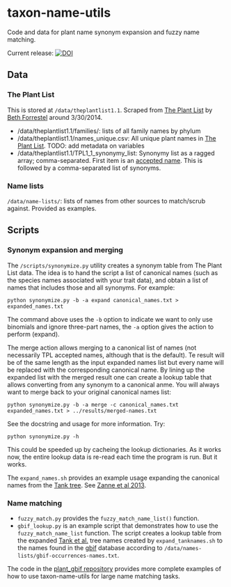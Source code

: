 taxon-name-utils
================

Code and data for plant name synonym expansion and fuzzy name matching.

Current release: [![DOI](https://zenodo.org/badge/20335477.svg)](https://zenodo.org/badge/latestdoi/20335477)

## Data ##

### The Plant List ###

This is stored at `/data/theplantlist1.1`.  Scraped from [The Plant List][TPL] by [Beth Forrestel][ejforrestel] around 3/30/2014.

- /data/theplantlist1.1/families/: lists of all family names by phylum
- /data/theplantlist1.1/names_unique.csv: All unique plant names in [The Plant List][TPL].  TODO: add metadata on variables
- /data/theplantlist1.1/TPL1_1_synonymy_list: Synonymy list as a ragged array; comma-separated.  First item is an [accepted name][TPL-accepted].  This is followed by a comma-separated list of synonyms.


### Name lists ###

`/data/name-lists/`: lists of names from other sources to match/scrub against. Provided as examples.

## Scripts ##

### Synonym expansion and merging ###

The `/scripts/synonymize.py` utility creates a synonym table from The Plant List data. The idea is to hand the script a list of canonical names (such as the species names associated with your trait data), and obtain a list of names that includes those and all synonyms. For example:

```
python synonymize.py -b -a expand canonical_names.txt > expanded_names.txt
```

The command above uses the `-b` option to indicate we want to only use binomials and ignore three-part names, the `-a` option gives the action to perform (expand).

The merge action allows merging to a canonical list of names (not necessarily TPL accepted names, although that is the default). Te result will be of the same length as the input expanded names list but every name will be replaced with the corresponding canonical name.  By lining up the expanded list with the merged result one can create a lookup table that allows converting from any synonym to a canonical anme. You will always want to merge back to your original canonical names list:

```
python synonymize.py -b -a merge -c canonical_names.txt expanded_names.txt > ../results/merged-names.txt
```

See the docstring and usage for more information. Try:

```
python synonymize.py -h
```

This could be speeded up by cacheing the lookup dictionaries. As it works now, the entire lookup data is re-read each time the program is run. But it works.

The `expand_names.sh` provides an example usage expanding the canonical names from the [Tank tree][TankTree]. See [Zanne et al 2013][Zanne-etal-2013]. 

### Name matching ###

- `fuzzy_match.py` provides the `fuzzy_match_name_list()` function.
- `gbif_lookup.py` is an example script that demonstrates how to use the `fuzzy_match_name_list` function.  The script creates a lookup table from the expanded [Tank et al.][TankTree] tree names created by `expand_tanknames.sh` to the names found in the [gbif][GBIF] database according to `/data/names-lists/gbif-occurrences-names.txt`.

The code in the [plant_gbif repository](https://github.com/Fireandplants/plant_gbif) provides more complete examples of how to use taxon-name-utils for large name matching tasks.


[ejforrestel]: https://github.com/ejforrestel
[GBIF]: http://www.gbif.org/
[TPL]: http://www.theplantlist.org/
[TPL-accepted]: http://www.theplantlist.org/1.1/about/#accepted
[TankTree]: http://datadryad.org/resource/doi:10.5061/dryad.63q27/3
[Zanne-etal-2013]: http://www.nature.com/nature/journal/v506/n7486/full/nature12872.html
